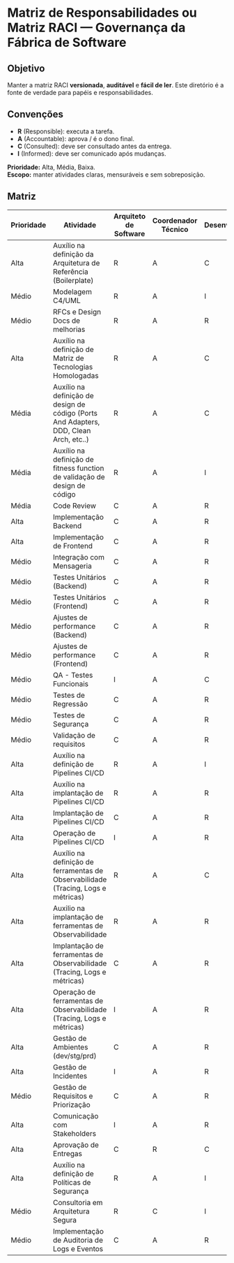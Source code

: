 # Matriz de Responsabilidades ou Matriz RACI — Governança da Fábrica de Software

## Objetivo

Manter a matriz RACI **versionada**, **auditável** e **fácil de ler**. Este diretório é a fonte de verdade para papéis e responsabilidades.

## Convenções

- **R** (Responsible): executa a tarefa.
- **A** (Accountable): aprova / é o dono final.
- **C** (Consulted): deve ser consultado antes da entrega.
- **I** (Informed): deve ser comunicado após mudanças.

**Prioridade:** Alta, Média, Baixa.  
**Escopo:** manter atividades claras, mensuráveis e sem sobreposição.

## Matriz

| Prioridade | Atividade                                                                             | Arquiteto de Software | Coordenador Técnico | Desenvolvedor | Gestor da área   |
| ---------- |---------------------------------------------------------------------------------------|-----------------------|---------------------|---------------|------------------|
| Alta       | Auxílio na definição da Arquitetura de Referência (Boilerplate)                       | R                     | A                   | C             | I                |
| Médio      | Modelagem C4/UML                                                                      | R                     | A                   | I             | I                |
| Médio      | RFCs e Design Docs de melhorias                                                       | R                     | A                   | R             | I                |
| Alta       | Auxílio na definição de Matriz de Tecnologias Homologadas                             | R                     | A                   | C             | I                |
| Média      | Auxílio na definição de design de código (Ports And Adapters, DDD, Clean Arch, etc..) | R                     | A                   | C             | I                |
| Média      | Auxílio na definição de fitness function de validação de design de código             | R                     | A                   | I             | I                |
| Média      | Code Review                                                                           | C                     | A                   | R             | I                |
| Alta       | Implementação Backend                                                                 | C                     | A                   | R             | I                |
| Alta       | Implementação de Frontend                                                             | C                     | A                   | R             | I                |
| Médio      | Integração com Mensageria                                                             | C                     | A                   | R             | I                |
| Médio      | Testes Unitários (Backend)                                                            | C                     | A                   | R             | I                |
| Médio      | Testes Unitários (Frontend)                                                           | C                     | A                   | R             | I                |
| Médio      | Ajustes de performance (Backend)                                                      | C                     | A                   | R             | I                |
| Médio      | Ajustes de performance (Frontend)                                                     | C                     | A                   | R             | I                |
| Médio      | QA - Testes Funcionais                                                                | I                     | A                   | C             | I                |
| Médio      | Testes de Regressão                                                                   | C                     | A                   | R             | I                |
| Médio      | Testes de Segurança                                                                   | C                     | A                   | R             | I                |
| Médio      | Validação de requisitos                                                               | C                     | A                   | R             | I                |
| Alta       | Auxílio na definição de Pipelines CI/CD                                               | R                     | A                   | I             | I                |
| Alta       | Auxílio na implantação de Pipelines CI/CD                                             | R                     | A                   | R             | I                |
| Alta       | Implantação de Pipelines CI/CD                                                        | C                     | A                   | R             | I                |
| Alta       | Operação de Pipelines CI/CD                                                           | I                     | A                   | R             | I                |
| Alta       | Auxílio na definição de ferramentas de Observabilidade (Tracing, Logs e métricas)     | R                     | A                   | C             | I                |
| Alta       | Auxilio na implantação de ferramentas de Observabilidade                              | R                     | A                   | R             | I                |
| Alta       | Implantação de ferramentas de Observabilidade (Tracing, Logs e métricas)              | C                     | A                   | R             | I                |
| Alta       | Operação de ferramentas de Observabilidade (Tracing, Logs e métricas)                 | I                     | A                   | R             | I                |
| Alta       | Gestão de Ambientes (dev/stg/prd)                                                     | C                     | A                   | R             | I                |
| Alta       | Gestão de Incidentes                                                                  | I                     | A                   | R             | I                |
| Médio      | Gestão de Requisitos e Priorização                                                    | C                     | A                   | R             | I                |
| Alta       | Comunicação com Stakeholders                                                          | I                     | A                   | R             | I                |
| Alta       | Aprovação de Entregas                                                                 | C                     | R                   | C             | A                |
| Alta       | Auxílio na definição de Políticas de Segurança                                        | R                     | A                   | I             | I                |
| Médio      | Consultoria em Arquitetura Segura                                                     | R                     | C                   | I             | A                |
| Médio      | Implementação de Auditoria de Logs e Eventos                                          | C                     | A                   | R             | I                |
